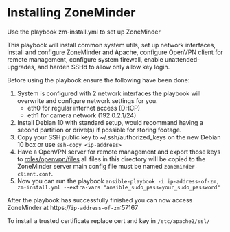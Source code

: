 # Installing ZoneMinder
Use the playbook zm-install.yml to set up ZoneMinder

This playbook will install common system utils, set up network interfaces, install and configure ZoneMinder and Apache, configure OpenVPN client for remote management, configure system firewall, enable unattended-upgrades, and harden SSHd to allow only allow key login.

Before using the playbook ensure the following have been done:
1. System is configured with 2 network interfaces the playbook will overwrite and configure network settings for you.
    - eth0 for regular internet access (DHCP)
    - eth1 for camera network (192.0.2.1/24)
1. Install Debian 10 with standard setup, would recommand having a second partition or drive(s) if possible for storing footage.
1. Copy your SSH public key to ~/.ssh/authorized_keys on the new Debian 10 box or use `ssh-copy <ip-address>`
1. Have a OpenVPN server for remote management and export those keys to [roles/openvpn/files](roles/openvpn/files) all files in this directory will be copied to the ZoneMinder server main config file must be named `zoneminder-client.conf`.
1. Now you can run the playbook `ansible-playbook -i ip-address-of-zm, zm-install.yml --extra-vars "ansible_sudo_pass=your_sudo_password"`

After the playbook has successfully finished you can now access ZoneMinder at https://`ip-address-of-zm`:57167

To install a trusted certificate replace cert and key in `/etc/apache2/ssl/`